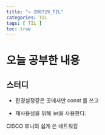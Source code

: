 ```yaml
---
title: "✍ 200729_TIL"
categories: TIL
tags: [ TIL ]
toc: true
---
```


# 오늘 공부한 내용

## 스터디





- 환경설정같은 곳에서만 const 를 쓰고

- 재사용성을 위해 let을 사용한다.



CISCO 후니의 쉽게 쓴 네트워킹